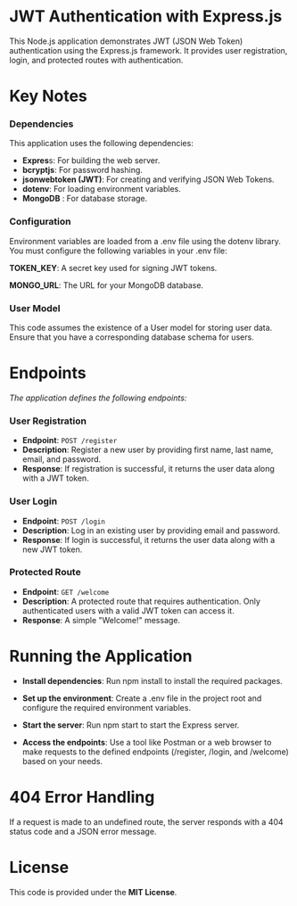 # **JWT Authentication with Express.js**

This Node.js application demonstrates JWT (JSON Web Token) authentication using the Express.js framework. It provides user registration, login, and protected routes with authentication.

# **Key Notes**

### Dependencies
This application uses the following dependencies:

* **Expres**s: For building the web server.
* **bcryptjs**: For password hashing.
* **jsonwebtoken (JWT)**: For creating and verifying JSON Web Tokens.
* **dotenv**: For loading environment variables.
* **MongoDB** : For database storage.

### Configuration

Environment variables are loaded from a .env file using the dotenv library. You must configure the following variables in your .env file:

**TOKEN_KEY**: A secret key used for signing JWT tokens.

**MONGO_URL**: The URL for your MongoDB database.

### User Model

This code assumes the existence of a User model for storing user data. Ensure that you have a corresponding database schema for users.

# **Endpoints**
_The application defines the following endpoints:_

### User Registration
* **Endpoint**: `POST /register`
* **Description**: Register a new user by providing first name, last name, email, and password.
* **Response**: If registration is successful, it returns the user data along with a JWT token.

### User Login
* **Endpoint**: `POST /login`
* **Description**: Log in an existing user by providing email and password.
* **Response**: If login is successful, it returns the user data along with a new JWT token.

### Protected Route
* **Endpoint**: `GET /welcome`
* **Description**: A protected route that requires authentication. Only authenticated users with a valid JWT token can access it.
* **Response**: A simple "Welcome!" message.

# **Running the Application**

* **Install dependencies**: Run npm install to install the required packages.

* **Set up the environment**: Create a .env file in the project root and configure the required environment variables.

* **Start the server**: Run npm start to start the Express server.

* **Access the endpoints**: Use a tool like Postman or a web browser to make requests to the defined endpoints (/register, /login, and /welcome) based on your needs.

# **404 Error Handling**
If a request is made to an undefined route, the server responds with a 404 status code and a JSON error message.

# **License**
This code is provided under the **MIT License**.
